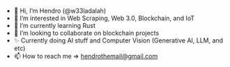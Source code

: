 - 👋 Hi, I’m Hendro (@w33ladalah)
- 👀 I’m interested in Web Scraping, Web 3.0, Blockchain, and IoT
- 🌱 I’m currently learning Rust
- 💞️ I’m looking to collaborate on blockchain projects
- ✨ Currently doing AI stuff and Computer Vision (Generative AI, LLM, and etc)
- 📫 How to reach me => hendrothemail@gmail.com

<!---
w33ladalah/w33ladalah is a ✨ special ✨ repository because its `README.md` (this file) appears on your GitHub profile.
You can click the Preview link to take a look at your changes.
--->
